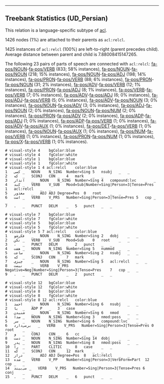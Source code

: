 

--------------------------------------------------------------------------------

## Treebank Statistics (UD_Persian)

This relation is a language-specific subtype of [acl]().

1426 nodes (1%) are attached to their parents as `acl:relcl`.

1425 instances of `acl:relcl` (100%) are left-to-right (parent precedes child).
Average distance between parent and child is 7.88008415147265.

The following 23 pairs of parts of speech are connected with `acl:relcl`: [fa-pos/NOUN]()-[fa-pos/VERB]() (833; 58% instances), [fa-pos/NOUN]()-[fa-pos/NOUN]() (218; 15% instances), [fa-pos/NOUN]()-[fa-pos/ADJ]() (198; 14% instances), [fa-pos/PRON]()-[fa-pos/VERB]() (88; 6% instances), [fa-pos/PRON]()-[fa-pos/NOUN]() (31; 2% instances), [fa-pos/ADV]()-[fa-pos/VERB]() (12; 1% instances), [fa-pos/PRON]()-[fa-pos/ADJ]() (8; 1% instances), [fa-pos/VERB]()-[fa-pos/VERB]() (7; 0% instances), [fa-pos/ADV]()-[fa-pos/ADJ]() (6; 0% instances), [fa-pos/ADJ]()-[fa-pos/VERB]() (5; 0% instances), [fa-pos/ADV]()-[fa-pos/NOUN]() (3; 0% instances), [fa-pos/NOUN]()-[fa-pos/ADV]() (3; 0% instances), [fa-pos/ADJ]()-[fa-pos/NOUN]() (2; 0% instances), [fa-pos/NOUN]()-[fa-pos/NUM]() (2; 0% instances), [fa-pos/PRON]()-[fa-pos/ADV]() (2; 0% instances), [fa-pos/ADP]()-[fa-pos/ADJ]() (1; 0% instances), [fa-pos/ADP]()-[fa-pos/VERB]() (1; 0% instances), [fa-pos/ADV]()-[fa-pos/AUX]() (1; 0% instances), [fa-pos/DET]()-[fa-pos/VERB]() (1; 0% instances), [fa-pos/NOUN]()-[fa-pos/AUX]() (1; 0% instances), [fa-pos/NUM]()-[fa-pos/VERB]() (1; 0% instances), [fa-pos/PRON]()-[fa-pos/NUM]() (1; 0% instances), [fa-pos/X]()-[fa-pos/VERB]() (1; 0% instances).


~~~ conllu
# visual-style 4	bgColor:blue
# visual-style 4	fgColor:white
# visual-style 1	bgColor:blue
# visual-style 1	fgColor:white
# visual-style 1 4 acl:relcl	color:blue
1	کسی	_	NOUN	N_SING	Number=Sing	5	nsubj	_	_
2	که	_	SCONJ	CON	_	4	mark	_	_
3	انذار	_	NOUN	N_SING	Number=Sing	4	compound:lvc	_	_
4	کند	_	VERB	V_SUB	Mood=Sub|Number=Sing|Person=3|Tense=Pres	1	acl:relcl	_	_
5	معذور	_	ADJ	ADJ	Degree=Pos	0	root	_	_
6	است	_	VERB	V_PRS	Number=Sing|Person=3|Tense=Pres	5	cop	_	_
7	.	_	PUNCT	DELM	_	5	punct	_	_

~~~


~~~ conllu
# visual-style 7	bgColor:blue
# visual-style 7	fgColor:white
# visual-style 5	bgColor:blue
# visual-style 5	fgColor:white
# visual-style 5 7 acl:relcl	color:blue
1	فکرشو	_	NOUN	N_SING	Number=Sing	2	dobj	_	_
2	نکن	_	VERB	V_SUB	Mood=Sub	0	root	_	_
3	،	_	PUNCT	DELM	_	2	punct	_	_
4	هفت	_	NOUN	N_SING	Number=Sing	5	nummod	_	_
5	ساعت	_	NOUN	N_SING	Number=Sing	2	nsubj	_	_
6	که	_	SCONJ	CON	_	7	mark	_	_
7	چیزی	_	NOUN	N_SING	Number=Sing	5	acl:relcl	_	_
8	نیست	_	VERB	V_PRS	Negative=Neg|Number=Sing|Person=3|Tense=Pres	7	cop	_	_
9	.	_	PUNCT	DELM	_	2	punct	_	_

~~~


~~~ conllu
# visual-style 12	bgColor:blue
# visual-style 12	fgColor:white
# visual-style 8	bgColor:blue
# visual-style 8	fgColor:white
# visual-style 8 12 acl:relcl	color:blue
1	احمد	_	NOUN	N_SING	Number=Sing	6	nsubj	_	_
2	با	_	ADP	P	_	3	case	_	_
3	شنیدن	_	NOUN	N_SING	Number=Sing	6	nmod	_	_
4	صدا	_	NOUN	N_SING	Number=Sing	3	nmod:poss	_	_
5	سر	_	NOUN	N_SING	Number=Sing	6	compound:lvc	_	_
6	برمی‌دارد	_	VERB	V_PRS	Number=Sing|Person=3|Tense=Pres	0	root	_	_
7	و	_	CONJ	CON	_	6	cc	_	_
8	دست	_	NOUN	N_SING	Number=Sing	14	dobj	_	_
9	پدر	_	NOUN	N_SING	Number=Sing	8	nmod:poss	_	_
10	را	_	PART	CLITIC	_	8	case	_	_
11	که	_	SCONJ	CON	_	12	mark	_	_
12	دراز	_	ADJ	ADJ	Degree=Pos	8	acl:relcl	_	_
13	شده	_	VERB	V_PP	Number=Sing|Person=3|VerbForm=Part	12	cop	_	_
14	می‌بیند	_	VERB	V_PRS	Number=Sing|Person=3|Tense=Pres	6	conj	_	_
15	.	_	PUNCT	DELM	_	6	punct	_	_

~~~



